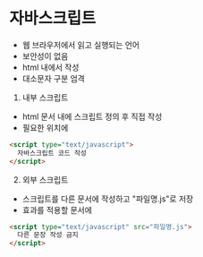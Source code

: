 # 자바스크립트

- 웹 브라우저에서 읽고 실행되는 언어
- 보안성이 없음
- html 내에서 작성
- 대소문자 구분 엄격

1. 내부 스크립트

- html 문서 내에 스크립트 정의 후 직접 작성
- 필요한 위치에

```html
<script type="text/javascript">
  자바스크립트 코드 작성
</script>
```

<!-- type="text/javascript"는 생략 가능 -->

2. 외부 스크립트

- 스크립트를 다른 문서에 작성하고 "파일명.js"로 저장
- 효과를 적용할 문서에

```html
<script type="text/javascript" src="파일명.js">
  다른 문장 작성 금지
</script>
```

